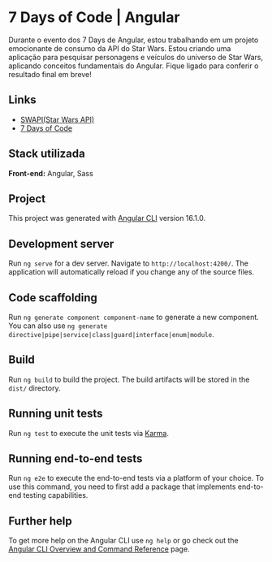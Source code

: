 # 7 Days of Code | Angular

Durante o evento dos 7 Days de Angular, estou trabalhando em um projeto emocionante de consumo da API do Star Wars. Estou criando uma aplicação para pesquisar personagens e veículos do universo de Star Wars, aplicando conceitos fundamentais do Angular. Fique ligado para conferir o resultado final em breve!


## Links

 - [SWAPI(Star Wars API)](https://swapi.dev/)
 - [7 Days of Code](https://7daysofcode.io/matricula/angular-api)



## Stack utilizada

**Front-end:** Angular, Sass


## Project

This project was generated with [Angular CLI](https://github.com/angular/angular-cli) version 16.1.0.

## Development server

Run `ng serve` for a dev server. Navigate to `http://localhost:4200/`. The application will automatically reload if you change any of the source files.

## Code scaffolding

Run `ng generate component component-name` to generate a new component. You can also use `ng generate directive|pipe|service|class|guard|interface|enum|module`.

## Build

Run `ng build` to build the project. The build artifacts will be stored in the `dist/` directory.

## Running unit tests

Run `ng test` to execute the unit tests via [Karma](https://karma-runner.github.io).

## Running end-to-end tests

Run `ng e2e` to execute the end-to-end tests via a platform of your choice. To use this command, you need to first add a package that implements end-to-end testing capabilities.

## Further help

To get more help on the Angular CLI use `ng help` or go check out the [Angular CLI Overview and Command Reference](https://angular.io/cli) page.
